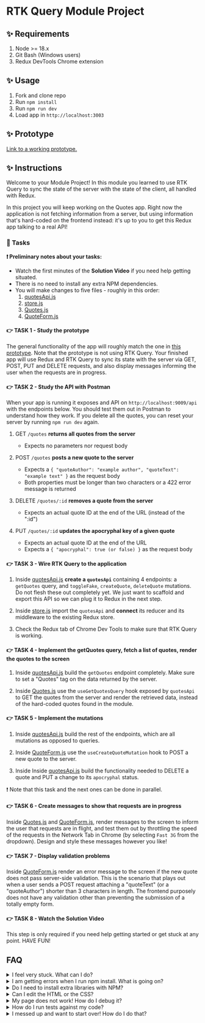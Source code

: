 # RTK Query Module Project

## ✨ Requirements

1. Node >= 18.x
2. Git Bash (Windows users)
3. Redux DevTools Chrome extension

## ✨ Usage

1. Fork and clone repo
2. Run `npm install`
3. Run `npm run dev`
4. Load app in `http://localhost:3003`

## ✨ Prototype

[Link to a working prototype.](https://bloominstituteoftechnology.github.io/W_S10_M1_Project/)

## ✨ Instructions

Welcome to your Module Project! In this module you learned to use RTK Query to sync the state of the server with the state of the client, all handled with Redux.

In this project you will keep working on the Quotes app. Right now the application is not fetching information from a server, but using information that's hard-coded on the frontend instead: it's up to you to get this Redux app talking to a real API!

### 🥷 Tasks

**❗ Preliminary notes about your tasks:**

- Watch the first minutes of the **Solution Video** if you need help getting situated.
- There is no need to install any extra NPM dependencies.
- You will make changes to five files - roughly in this order:
  1. [quotesApi.js](./frontend/state/quotesApi.js)
  2. [store.js](./frontend/state/store.js)
  3. [Quotes.js](./frontend/components/Quotes.js)
  4. [QuoteForm.js](./frontend/components/QuoteForm.js)

#### 👉 TASK 1 - Study the prototype

The general functionality of the app will roughly match the one in [this prototype](https://bloominstituteoftechnology.github.io/W_S10_M1_Project/). Note that the prototype is not using RTK Query. Your finished app will use Redux and RTK Query to sync its state with the server via GET, POST, PUT and DELETE requests, and also display messages informing the user when the requests are in progress.

#### 👉 TASK 2 - Study the API with Postman

When your app is running it exposes and API on `http://localhost:9009/api` with the endpoints below. You should test them out in Postman to understand how they work. If you delete all the quotes, you can reset your server by running `npm run dev` again.

1. GET `/quotes` **returns all quotes from the server**
    - Expects no parameters nor request body

2. POST `/quotes` **posts a new quote to the server**
    - Expects a `{ "quoteAuthor": "example author", "quoteText": "example text" }` as the request body
    - Both properties must be longer than two characters or a 422 error message is returned

3. DELETE `/quotes/:id` **removes a quote from the server**
    - Expects an actual quote ID at the end of the URL (instead of the ":id")

4. PUT `/quotes/:id` **updates the apocryphal key of a given quote**
    - Expects an actual quote ID at the end of the URL
    - Expects a `{ "apocryphal": true (or false) }` as the request body

#### 👉 TASK 3 - Wire RTK Query to the application

1. Inside [quotesApi.js](./frontend/state/quotesApi.js) **create a `quotesApi`** containing 4 endpoints: a `getQuotes` query, and `toggleFake`, `createQuote`, `deleteQuote` mutations. Do not flesh these out completely yet. We just want to scaffold and export this API so we can plug it to Redux in the next step.

2. Inside [store.js](./frontend/state/store.js) import the `quotesApi` and **connect** its reducer and its middleware to the existing Redux store.

3. Check the Redux tab of Chrome Dev Tools to make sure that RTK Query is working.

#### 👉 TASK 4 - Implement the getQuotes query, fetch a list of quotes, render the quotes to the screen

1. Inside [quotesApi.js](./frontend/state/quotesApi.js) build the `getQuotes` endpoint completely. Make sure to set a "Quotes" tag on the data returned by the server.

2. Inside [Quotes.js](./frontend/components/Quotes.js) use the `useGetQuotesQuery` hook exposed by `quotesApi` to GET the quotes from the server and render the retrieved data, instead of the hard-coded quotes found in the module.

#### 👉 TASK 5 - Implement the mutations

1. Inside [quotesApi.js](./frontend/state/quotesApi.js) build the rest of the endpoints, which are all mutations as opposed to queries.

2. Inside [QuoteForm.js](./frontend/components/QuoteForm.js) use the `useCreateQuoteMutation` hook to POST a new quote to the server.

3. Inside Inside [quotesApi.js](./frontend/state/quotesApi.js) build the functionality needed to DELETE a quote and PUT a change to its `apocryphal` status.

❗ Note that this task and the next ones can be done in parallel.

#### 👉 TASK 6 - Create messages to show that requests are in progress

Inside [Quotes.js](./frontend/components/Quotes.js) and [QuoteForm.js](./frontend/components/QuoteForm.js), render messages to the screen to inform the user that requests are in flight, and test them out by throttling the speed of the requests in the Network Tab in Chrome (by selecting `Fast 3G` from the dropdown). Design and style these messages however you like!

#### 👉 TASK 7 - Display validation problems

Inside [QuoteForm.js](./frontend/components/QuoteForm.js) render an error message to the screen if the new quote does not pass server-side validation. This is the scenario that plays out when a user sends a POST request attaching a "quoteText" (or a "quoteAuthor") shorter than 3 characters in length. The frontend purposely does not have any validation other than preventing the submission of a totally empty form.

#### 👉 TASK 8 - Watch the Solution Video

This step is only required if you need help getting started or get stuck at any point. HAVE FUN!

## FAQ

<details>
  <summary>I feel very stuck. What can I do?</summary>

Redo the Guided Project for the module, or check out the Solution Video for this project. In these recordings, an industry expert walks you through their thinking in detail, while they solve the tasks.

</details>

<details>
  <summary>I am getting errors when I run npm install. What is going on?</summary>

This project requires Node >= V18 correctly installed in order to work. Sometimes Node can be misconfigured. Try deleting `node_modules` and running `npm install`. If this fails, try deleting both `node_modules` and `package-lock.json` before reinstalling. If all fails, please request support!

</details>

<details>
  <summary>Do I need to install extra libraries with NPM?</summary>

No. Everything you need should be installed already.

</details>

<details>
  <summary>Can I edit the HTML or the CSS?</summary>

You can edit the CSS of the project to give it a personal touch so you can add it to your portfolio, but only after you've finished your tasks!

</details>

<details>
  <summary>My page does not work! How do I debug it?</summary>

Remember to use console.logs and breakpoints to troubleshoot your code. Do not panic if you see errors in the console, just read them carefully looking for clues. Also keep an eye on the Redux DevTools.

</details>

<details>
  <summary>How do I run tests against my code?</summary>

There are no automatic tests in this project. Feel free to write some, though! All necessary libraries are installed.

</details>

<details>
  <summary>I messed up and want to start over! How do I do that?</summary>

Do NOT delete your repository from GitHub! Instead, commit frequently as you work. This in practice creates restore points. If you find yourself in a mess, use git reset --hard to simply discard all changes to your code since your last commit. If you are dead-set on restarting the challenge from scratch, you can do this with Git as well. Research how to reset --hard to a specific commit.

</details>
